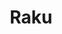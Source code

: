 ---
layout: place
title: Raku
permalink: /district-of-columbia/washington/raku.html
stateAbbr: DC
stateName: District of Columbia
cityName: Washington
seo:
  type: restaurant
  links: https://www.rakuasiandining.com/about-raku-cathedral
place_id: ChIJt0ycIdnJt4kRp3BdmDeSK0E
photos:
  - name: >-
      places/ChIJt0ycIdnJt4kRp3BdmDeSK0E/photos/AeeoHcINeJfOcSCeU4Pojw1zJJe7hJ1l8Df3DiQBJKnzCrmSWvn2xoXv2iDE5NCKmCAwvswAoTK8WZxxM9aowPUsSCXbWEl_2Z4c0Pmc9ENscB4Rmu_3ZqIy8ilPvei3O3AiUgTdfeGBJoTCKUw9ATbLpnmPOZ4Mq7g0mClXfzcQRaGR5POq7qNQK3Yfres_A0Za-N0DA6hU7QSkhKuFu5cK-LLGrEaMbCWKQSe7GmXiiujHXhW8vadY0rOMcxKkNr3rByw88TELftvwxV1_5NBQm2Y9cMz9WVxClvNm2ZbDiiPwYg
    widthPx: 1280
    heightPx: 854
    authorAttributions:
      - displayName: Raku
        uri: https://maps.google.com/maps/contrib/101535622893775188470
        photoUri: >-
          https://lh3.googleusercontent.com/a-/ALV-UjVLHp-3nq46UymsvUiKxnTk8BQ6Q8dY_ZoGwNFXfIWUHi_eEOE=s100-p-k-no-mo
    flagContentUri: >-
      https://www.google.com/local/imagery/report/?cb_client=maps_api_places.places_api&image_key=!1e10!2sAF1QipOD-Na38P7lbnZzHEcrOq5Ovh2Rnk6H0TkQ7hlC&hl=en-US
    googleMapsUri: >-
      https://www.google.com/maps/place//data=!3m4!1e2!3m2!1sAF1QipOD-Na38P7lbnZzHEcrOq5Ovh2Rnk6H0TkQ7hlC!2e10!4m2!3m1!1s0x89b7c9d9219c4cb7:0x412b9237985d70a7
  - name: >-
      places/ChIJt0ycIdnJt4kRp3BdmDeSK0E/photos/AeeoHcJzbd9EatGGzMYrRz1hBof5MhdOHzyUpIHtPGljFf-ko5UF1BBp4ntwsuZPv02ZYixv-4yRUJpHhZ-Yirxvo6B5Y0cXkMFj-JObkILDFTZJpEsYHpYToqHr2tjgiwXkATT5y8oR_btaD0HyYPEVeOMYSiJP9WNpPMDLvaoFKKnWXTYAXYFAcWl7sevzFEvF8hZIoamlIbh2EwV-PpzIM5cM-5GSt4e4AIHgG9FxAJ3KjgRKuU2gGirVWxtY9LXDnNNr13bxHG-WzHr5aEdSNazOCSsMvHSZUD-hqkwB_YvdPw
    widthPx: 600
    heightPx: 903
    authorAttributions:
      - displayName: Raku
        uri: https://maps.google.com/maps/contrib/101535622893775188470
        photoUri: >-
          https://lh3.googleusercontent.com/a-/ALV-UjVLHp-3nq46UymsvUiKxnTk8BQ6Q8dY_ZoGwNFXfIWUHi_eEOE=s100-p-k-no-mo
    flagContentUri: >-
      https://www.google.com/local/imagery/report/?cb_client=maps_api_places.places_api&image_key=!1e10!2sAF1QipMvtj7R8yjQwmss9iFzLuvI5ATLaBT_gzu6jA9z&hl=en-US
    googleMapsUri: >-
      https://www.google.com/maps/place//data=!3m4!1e2!3m2!1sAF1QipMvtj7R8yjQwmss9iFzLuvI5ATLaBT_gzu6jA9z!2e10!4m2!3m1!1s0x89b7c9d9219c4cb7:0x412b9237985d70a7
  - name: >-
      places/ChIJt0ycIdnJt4kRp3BdmDeSK0E/photos/AeeoHcIBr-BQ-8gdjo8YJTJceQjpfWm4W-Cs0F6RKbJV6VGLGNo-gCYplQzzKZhmuyM1G1oXv5j1i_JYqjVRi2DmYwam5dyqi2rvaeZoGBoU1ST6TkuykKRdTrQWo81F7sPwSQrZBJFfygp7NT6QPVmWHvG06_H-6TiFb1zSVWr6HSsj7u_V7FMMMYTCf44mxJiwvz3P0CGtZjrLPfDXFGThhqMjz8AF6yWoc03WQMonRcOq5FWDzMVn8sfOXfzo6TX-BFoTyr6zMlA-x1UzS2BURlduKxrE6LSAWY2Gw94cYayXtM1CsjtL-_FlaPCsLNot-FlwQJQXaEie1fhs0TZh8IH8N47mtB0hinHzgpxdj9V8TG5RkvaRFtjqRTczpzCZHckRdjhvdAakeIl8zTPgtZAe7lD8ubGLNgpS9dgkWHvn9A
    widthPx: 1600
    heightPx: 1200
    authorAttributions:
      - displayName: Umer Vakil
        uri: https://maps.google.com/maps/contrib/117549558688231491040
        photoUri: >-
          https://lh3.googleusercontent.com/a-/ALV-UjVv9pFcGjREVQcNnEkrdJg9DoD23wF40LnwrqwAgaHO5jxGYQ2fQQ=s100-p-k-no-mo
    flagContentUri: >-
      https://www.google.com/local/imagery/report/?cb_client=maps_api_places.places_api&image_key=!1e10!2sCIHM0ogKEICAgICnpLvpAg&hl=en-US
    googleMapsUri: >-
      https://www.google.com/maps/place//data=!3m4!1e2!3m2!1sCIHM0ogKEICAgICnpLvpAg!2e10!4m2!3m1!1s0x89b7c9d9219c4cb7:0x412b9237985d70a7
  - name: >-
      places/ChIJt0ycIdnJt4kRp3BdmDeSK0E/photos/AeeoHcJyOVzHbWY_Q7-PCqOuU9kSKioqMCLccQCE65tjULLZw8GpcT96YigpfRVp9dOarxymhQE305JEDWwh6Fss0AIE-z8xMrJwvtWcYe7okNHDJOPwdaKCRpD09w8-h-8IQZ_mPcGht0BrucmgE3WOEZY4D8lk8eOWPJJ6bLE_r2iHpEOinIHhEI6L4y-xK3UjkH8wkODzRB6Hyict1GRToY_qFBf9QIUBnRpX1w0F-Fw2ZK5zoZaXUKTbe-u6iLrpaUeXxfEAnqOhUeHSP4EGKBXqKGEQ5Kx0_mr5eQ4xObAlJAfAsWqlJbL_RM9amUJyO8jfsCqVPfjx5ZFtx29k1x8t37GXV-TDqeqpZuxzIBMpgBx9h_wNSWpjX_1RTVh_ZwoqFnCv2NFAEUHLcfafHZ-4_cvbDnO6OF4cHzu85blmtw
    widthPx: 4080
    heightPx: 3072
    authorAttributions:
      - displayName: 傳大
        uri: https://maps.google.com/maps/contrib/110577958321695498440
        photoUri: >-
          https://lh3.googleusercontent.com/a/ACg8ocKsV6CUrvHVlBtKKkrkR2JMRwgguAVqMxNzDynkr8rQeiMBgA=s100-p-k-no-mo
    flagContentUri: >-
      https://www.google.com/local/imagery/report/?cb_client=maps_api_places.places_api&image_key=!1e10!2sCIHM0ogKEICAgICTreW6Jg&hl=en-US
    googleMapsUri: >-
      https://www.google.com/maps/place//data=!3m4!1e2!3m2!1sCIHM0ogKEICAgICTreW6Jg!2e10!4m2!3m1!1s0x89b7c9d9219c4cb7:0x412b9237985d70a7
  - name: >-
      places/ChIJt0ycIdnJt4kRp3BdmDeSK0E/photos/AeeoHcJDjn5lmqemdTR2Q_gNXxHTTeJ8QOE3FjFnrE4eS7Iqbk6UrlA1sN8hgvfAAbz7E71Y34GaEFeNCdKIAEfddN3gLx7m6CJN_8zumL1sfuqVLx_rJ7p0VAI8FWfIe6C_fgIkXNZr8i3AsyVjKnoENaWeEfXN4e2HNGndcS5Pwop5Jn1PLyeTchlExVE77ThATJk5-De-g1_5JWHbRxEBfmQDpdIBrgCidC8TfMNPtAiBj-iNlYRN3Mv0NsXnm2ZxveiINvQyiMi_Ik7pvob5oBLvIL7xZzgDLkAgk6uBByqtlASsDlgtvhWdQRBoJB7fZR-KmtDQQfWwfJcH5Sk6W-7TW1YaY5gEzKRg36UwmdYPtVRp_CJVgIgkSAlW65OZwX2ISWZptZZ91M-1TRa_5L4CY2kuc7qpd60IfpprYJXbEiwr
    widthPx: 4800
    heightPx: 3600
    authorAttributions:
      - displayName: Aeli Craven-Pasternak
        uri: https://maps.google.com/maps/contrib/104278932062048656942
        photoUri: >-
          https://lh3.googleusercontent.com/a-/ALV-UjWW0HHIFo1tb_n2ioDSD1px9CBhQ6QWiS11_KhmYOjt-8pvVzS-=s100-p-k-no-mo
    flagContentUri: >-
      https://www.google.com/local/imagery/report/?cb_client=maps_api_places.places_api&image_key=!1e10!2sCIHM0ogKEICAgIClpZ2OrgE&hl=en-US
    googleMapsUri: >-
      https://www.google.com/maps/place//data=!3m4!1e2!3m2!1sCIHM0ogKEICAgIClpZ2OrgE!2e10!4m2!3m1!1s0x89b7c9d9219c4cb7:0x412b9237985d70a7
  - name: >-
      places/ChIJt0ycIdnJt4kRp3BdmDeSK0E/photos/AeeoHcIu16zLWam9nRUCclRrJJh2e9ubY3hX9alFTbnKhQDKbjSKcE6VtFTWJpBB8ZkcbzlGhGcF1u4UsH9fDXwsBYzl-jLGaQXoOJDpjohZEh6HZYFhjsJSnbO-p7zrf9GSOsJPjFfZRMOacxEh08m1MCbWTq9qJ2lI3oZt8MpyozFPB3K6_vKl4lRSza3e1YXYQTmNP6Sa5hPPLOZ21oVMEWU-llAFoLheF6PZgrM7Nvv7ul5B3I28sQfLIQfUZQ_fQyyemuwov4-SdhSZjn_ToaSmVl41z2IuFA1cZOiu0iew_D4SLjLIzdKjTm8SlIpQroVe1jlfgnVFPON60txgxYPDs1ynaH9l3-8ZEhjPE-Vh_kFMeKd9MQ1hfeETw910qG5ueFOq7xnenGYGX5-tKmw78xxx5KMssc44-ps1UfXDTQ
    widthPx: 3024
    heightPx: 4032
    authorAttributions:
      - displayName: Mitchell Cadiz-Perez (Mother Mitchell)
        uri: https://maps.google.com/maps/contrib/106420454794492426227
        photoUri: >-
          https://lh3.googleusercontent.com/a-/ALV-UjXod_lQsQKjt7jKqiNBLNoUZwm80Kyc0U-hgddyOyujSwBuELRV=s100-p-k-no-mo
    flagContentUri: >-
      https://www.google.com/local/imagery/report/?cb_client=maps_api_places.places_api&image_key=!1e10!2sCIHM0ogKEICAgICDkOeDfA&hl=en-US
    googleMapsUri: >-
      https://www.google.com/maps/place//data=!3m4!1e2!3m2!1sCIHM0ogKEICAgICDkOeDfA!2e10!4m2!3m1!1s0x89b7c9d9219c4cb7:0x412b9237985d70a7
  - name: >-
      places/ChIJt0ycIdnJt4kRp3BdmDeSK0E/photos/AeeoHcILxBlPj__0a5l-XrhI-FqZx0xi-ZZrOZRzmLhNNTwGAtzRAdfYSoFKUTarwJv3EijmqJHDUHX6r12u4MCR8weLzeEjyDsqe6PXCSt4LR9tBBjrpdY31DRprODlSoxqmAtiI8dN1IKx10-_GhHFzFTBIluRlUh0f3L3szEH5OkDCYt7__-4-tl6iRKpeOrLKOMbylUQpoxEI3nvJ4nFBaOMYqAruCGFNrj4fFR2Kfidc5xEwj80xAX5ElzTOmvzfnoc8FIg4ZK14TL9KhRb8SW4kY5s5fNNfoobtqYqPaaU4DSOzsYT4ozlMpJNI6AsXy910q8HRLI1vO4ol-fLpZFlIaJsxIhYhTPsyZD9hKUpJf7oh2jOpP0ma4tMHBqL6gqux0UE8qHHwZeA5Cm4T64X2azQXqc3PX5jSfiaURwZsg
    widthPx: 4032
    heightPx: 3024
    authorAttributions:
      - displayName: Anasthesia Amponsah
        uri: https://maps.google.com/maps/contrib/101379304946523872261
        photoUri: >-
          https://lh3.googleusercontent.com/a-/ALV-UjWVmhAEn0uAZCsMJQuu5wSaACW46wfKQLdbRVidaVx_x1qh-JJGBw=s100-p-k-no-mo
    flagContentUri: >-
      https://www.google.com/local/imagery/report/?cb_client=maps_api_places.places_api&image_key=!1e10!2sCIHM0ogKEICAgIC4p57-fQ&hl=en-US
    googleMapsUri: >-
      https://www.google.com/maps/place//data=!3m4!1e2!3m2!1sCIHM0ogKEICAgIC4p57-fQ!2e10!4m2!3m1!1s0x89b7c9d9219c4cb7:0x412b9237985d70a7
  - name: >-
      places/ChIJt0ycIdnJt4kRp3BdmDeSK0E/photos/AeeoHcI83r0Fk4l9Gh8qCAHSaMlc1j8pAOAIiS8gsrvqPqsVr1XqHim_OhYfqMHhDGBY7h1sAj9E-V5sunIe1dKpc0hezZPI7uIrpSXYqKNG19f7k8-HcOSET7cpdc7Msr4BbZQhXCFyNcMRPPFQss_nbNf-cs_bvoGUT76RzJoJdGMmXQZIVkMGJSk_2oknt3jdXkp-XAnL4nNkLK7-FjhoeKpWKNj-zNC8k5Zkn5ofAAtDDkcvl7Mxv0KamETqVHAbtfKQ5_6guK8-0r_0xmwvAbqJyXu1Grfz8Sw9w1y4xMh-XqWgN_ZPMpLeXJcNTz5RhS44Z2JRBEobcd74JB-8E0AHWnkxZGfLt7g5_QyJmKp7IC2LfT-yalGdOcfhvzr5B2js4CJyc40gWWft5MGYkTre679stJzfrqaYHQvzr_0ngQ
    widthPx: 3024
    heightPx: 4032
    authorAttributions:
      - displayName: Kathryn Romano
        uri: https://maps.google.com/maps/contrib/106028732932401956677
        photoUri: >-
          https://lh3.googleusercontent.com/a-/ALV-UjXDK29J-cUx23RcY1eLBKyD-k1zO8ll89wJnrXCH4JFIVuTWNU-=s100-p-k-no-mo
    flagContentUri: >-
      https://www.google.com/local/imagery/report/?cb_client=maps_api_places.places_api&image_key=!1e10!2sCIHM0ogKEICAgIC918bWPQ&hl=en-US
    googleMapsUri: >-
      https://www.google.com/maps/place//data=!3m4!1e2!3m2!1sCIHM0ogKEICAgIC918bWPQ!2e10!4m2!3m1!1s0x89b7c9d9219c4cb7:0x412b9237985d70a7
  - name: >-
      places/ChIJt0ycIdnJt4kRp3BdmDeSK0E/photos/AeeoHcLU12og0wVfujC1NwmXQyzjuguHvM_38-K7FHwU_Dcnnq4JUHcny5nix8n-UzVOLL6aEcDHUAOHzk841w0Ld9x9EMvLm5vzAX6mt_PKh4XyfuGSpSj34Hw8cr0Eh2T55HBHz6O2d4Y3vzre7w3Vk5v1H6Ykpt0B3XYmPzoEdZnU0_xMNXJHpd_UmxuLM86bCYp-h1kFO3JxFtO0PtSxIERvV9EfdZ2mWcMvtIHygsan2MYsOpCSq12KODT0LbViC4Qmnoi4jncWK1sEBo88Hgo0n4pdbuc_4Hfq-ZyYbVpy6puxy4lQOj_4UgBCfwEZ2aAie3exiyWgpIYv2nnR4FRG1HpRMT8xkKHDo4B2xq3xBx_3OzJut7F1gCfVUW3fmf5tzgkow0n8nWRC_q3nrUeTO-8L1ZUnbYAXhLGIA-U
    widthPx: 3600
    heightPx: 4800
    authorAttributions:
      - displayName: Asel Dav
        uri: https://maps.google.com/maps/contrib/105290827680032346540
        photoUri: >-
          https://lh3.googleusercontent.com/a-/ALV-UjUQYtee0CaGMokEgCrYsnXXAaHiaP5XmYsVBJn3w-0qzo28zbA=s100-p-k-no-mo
    flagContentUri: >-
      https://www.google.com/local/imagery/report/?cb_client=maps_api_places.places_api&image_key=!1e10!2sCIHM0ogKEICAgIDDqI6mJQ&hl=en-US
    googleMapsUri: >-
      https://www.google.com/maps/place//data=!3m4!1e2!3m2!1sCIHM0ogKEICAgIDDqI6mJQ!2e10!4m2!3m1!1s0x89b7c9d9219c4cb7:0x412b9237985d70a7
  - name: >-
      places/ChIJt0ycIdnJt4kRp3BdmDeSK0E/photos/AeeoHcJs5sWLArtPBuQ1Ra3VnD44Wid2ocIJZoqXCT3RweH8f-Uam6CPUOL5ABTzP05AK4DWgsTMeJea8x2Qq84JuldosD2Yuz5nHoNRYZvrIGdKiy5M-nbOYAmbB4a6WrxTLhYwH6cdDW9Zjkq3ZOzMc8RWaxeTiNCRZPP446Mm7k-sutuhdSkX0ik0wKUBk25ZNrsC4oxEy_rB21rqIIzf8Kx10gKk9NNU6GXqeWB0McmM_rzedwcuKQP04Ho03aD0mhRyd6aJvLQhF6xMDsIy5wzZAUlCUhSDJpPAR6xeB9LpAAbHkID7qUkLuZH20mOlQxC9eCgn5R6bATGmyh_V75-A5l5CIhCatMxJgyt1yIX5tMgsBzBxhlU_ltLM_LDeGkByS0kOnDvCo9YEjzVMSd319BNpGpzt2Fgfuy-6LBI
    widthPx: 3848
    heightPx: 2886
    authorAttributions:
      - displayName: George Junca
        uri: https://maps.google.com/maps/contrib/114366680042202451866
        photoUri: >-
          https://lh3.googleusercontent.com/a-/ALV-UjWjniWFIY9IwXnEUI3_pix5WwPdnM40S-T67CVtEv0ZuFcELDJuYA=s100-p-k-no-mo
    flagContentUri: >-
      https://www.google.com/local/imagery/report/?cb_client=maps_api_places.places_api&image_key=!1e10!2sCIHM0ogKEICAgIDW4aWPaA&hl=en-US
    googleMapsUri: >-
      https://www.google.com/maps/place//data=!3m4!1e2!3m2!1sCIHM0ogKEICAgIDW4aWPaA!2e10!4m2!3m1!1s0x89b7c9d9219c4cb7:0x412b9237985d70a7
address: 3312 Wisconsin Ave, Washington, DC 20016, USA
street: 3312 Wisconsin Ave
city: Washington
state: DC
zip: '20016'
country: USA
neighborhood: Northwest Washington
latitude: '38.934049'
longitude: '-77.072749'
accessibility_options:
  wheelchairAccessibleEntrance: true
  wheelchairAccessibleRestroom: true
  wheelchairAccessibleSeating: true
business_status: OPERATIONAL
name: Raku
google_maps_links:
  directionsUri: >-
    https://www.google.com/maps/dir//''/data=!4m7!4m6!1m1!4e2!1m2!1m1!1s0x89b7c9d9219c4cb7:0x412b9237985d70a7!3e0
  placeUri: https://maps.google.com/?cid=4696007803940991143
  writeAReviewUri: >-
    https://www.google.com/maps/place//data=!4m3!3m2!1s0x89b7c9d9219c4cb7:0x412b9237985d70a7!12e1
  reviewsUri: >-
    https://www.google.com/maps/place//data=!4m4!3m3!1s0x89b7c9d9219c4cb7:0x412b9237985d70a7!9m1!1b1
  photosUri: >-
    https://www.google.com/maps/place//data=!4m3!3m2!1s0x89b7c9d9219c4cb7:0x412b9237985d70a7!10e5
primary_type: Restaurant
opening_hours:
  regular:
    - 'Monday: 11:30 AM – 2:30 PM, 4:30 – 9:00 PM'
    - 'Tuesday: 11:30 AM – 2:30 PM, 4:30 – 9:00 PM'
    - 'Wednesday: 11:30 AM – 2:30 PM, 4:30 – 9:30 PM'
    - 'Thursday: 11:30 AM – 2:30 PM, 4:30 – 9:30 PM'
    - 'Friday: 11:30 AM – 3:00 PM, 4:30 – 10:00 PM'
    - 'Saturday: 11:30 AM – 3:00 PM, 4:30 – 10:00 PM'
    - 'Sunday: 11:30 AM – 3:00 PM, 4:30 – 9:00 PM'
  current:
    - 'Monday: 11:30 AM – 2:30 PM, 4:30 – 9:00 PM'
    - 'Tuesday: 11:30 AM – 2:30 PM, 4:30 – 9:00 PM'
    - 'Wednesday: 11:30 AM – 2:30 PM, 4:30 – 9:30 PM'
    - 'Thursday: 11:30 AM – 2:30 PM, 4:30 – 9:30 PM'
    - 'Friday: 11:30 AM – 3:00 PM, 4:30 – 10:00 PM'
    - 'Saturday: 11:30 AM – 3:00 PM, 4:30 – 10:00 PM'
    - 'Sunday: 11:30 AM – 3:00 PM, 4:30 – 9:00 PM'
secondary_opening_hours:
  regular:
    weekdayDescriptions: null
    type: null
  current:
    weekdayDescriptions: null
    type: null
phone: (202) 244-7258
price_level: PRICE_LEVEL_MODERATE
price_range: $20 &ndash; $30
rating: '4.4'
rating_count: 0
website: https://www.rakuasiandining.com/about-raku-cathedral
description: >-
  Explore Raku in Washington, DC$$$Raku in Washington, DC, stands out as a
  charming Asian dining destination on Wisconsin Avenue in the lively Northwest
  area, offering a mix of flavorful meals that appeal to those seeking quality
  options close to home. This spot features an inviting atmosphere with extended
  hours for both lunch and dinner, making it ideal for casual visits any day of
  the week. Guests can enjoy moderately priced dishes around $20 to $30,
  emphasizing fresh ingredients and a comfortable setting that caters to various
  tastes. Accessibility is a key highlight, with easy entry and seating options
  ensuring everyone feels welcome. Whether you're looking for top-rated Asian
  eateries nearby or simply exploring Japanese-inspired places in the area, Raku
  delivers an authentic and enjoyable experience.
generative_summary: >-
  Explore Raku in Washington, DC$$$Raku in Washington, DC, stands out as a
  charming Asian dining destination on Wisconsin Avenue in the lively Northwest
  area, offering a mix of flavorful meals that appeal to those seeking quality
  options close to home. This spot features an inviting atmosphere with extended
  hours for both lunch and dinner, making it ideal for casual visits any day of
  the week. Guests can enjoy moderately priced dishes around $20 to $30,
  emphasizing fresh ingredients and a comfortable setting that caters to various
  tastes. Accessibility is a key highlight, with easy entry and seating options
  ensuring everyone feels welcome. Whether you're looking for top-rated Asian
  eateries nearby or simply exploring Japanese-inspired places in the area, Raku
  delivers an authentic and enjoyable experience.
generative_disclosure: Summarized by AI using the Grok-3-Mini model.
reviews: null
review_summary: >-
  What Visitors Are Saying$$$From what folks have shared about spots like this
  one, the overall vibe at Raku comes across as genuinely positive, with many
  highlighting the tasty dishes and solid service that keep people coming back.
  Diners often mention the fresh flavors and reliable portions as standout
  features, helping it earn a strong reputation among local favorites. While
  everyone has their own take, it's clear that the welcoming environment and
  attention to detail make it a go-to for groups or solo outings. If you're
  hunting for the best sushi options around Washington, DC, feedback suggests
  this place hits the mark with its approachable style and consistent quality.
  All in all, it's a spot that tends to leave visitors satisfied, blending good
  value with a relaxed dining feel.
review_disclosure: Summarized by AI using the Grok-3-Mini model.
parking_options: null
payment_options: null
allow_dogs: null
curbside_pickup: null
delivery: null
dine_in: null
good_for_children: null
good_for_groups: null
good_for_sports: null
live_music: null
menu_for_children: null
outdoor_seating: null
reservable: null
restroom: null
serves_beer: null
serves_breakfast: null
serves_brunch: null
serves_cocktails: null
serves_coffee: null
serves_dinner: null
serves_dessert: null
serves_lunch: null
serves_vegetarian_food: null
serves_wine: null
takeout: null
update_category: pro
places_description: null

---